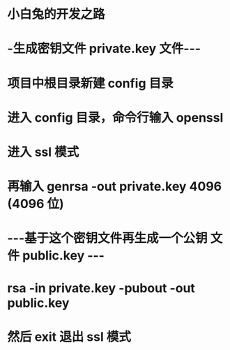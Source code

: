 # 小白兔的开发之路

# -生成密钥文件 private.key 文件---

# 项目中根目录新建 config 目录

# 进入 config 目录，命令行输入 openssl

# 进入 ssl 模式

# 再输入 genrsa -out private.key 4096 (4096 位)

# ---基于这个密钥文件再生成一个公钥 文件 public.key ---

# rsa -in private.key -pubout -out public.key

# 然后 exit 退出 ssl 模式
